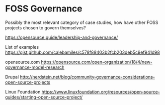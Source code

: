 # FOSS Governance

Possibly the most relevant category of case studies, how have other FOSS projects chosen to govern themselves?

https://opensource.guide/leadership-and-governance/


List of examples
https://gist.github.com/calebamiles/c578f88403b2fcb203deb5c9ef941d98


opensource.com
https://opensource.com/open-organization/18/4/new-governance-model-research


Drupal
http://nerdstein.net/blog/community-governance-considerations-open-source-projects

Linux Foundation
https://www.linuxfoundation.org/resources/open-source-guides/starting-open-source-project/
